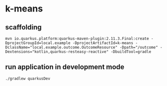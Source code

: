 # k-means

## scaffolding

```shell
mvn io.quarkus.platform:quarkus-maven-plugin:2.11.3.Final:create -DprojectGroupId=local.example -DprojectArtifactId=k-means -DclassName="local.example.outcome.OutcomeResource" -Dpath="/outcome" -Dextensions="kotlin,quarkus-resteasy-reactive" -DbuildTool=gradle
```

## run application in development mode

```shell
./gradlew quarkusDev
```
